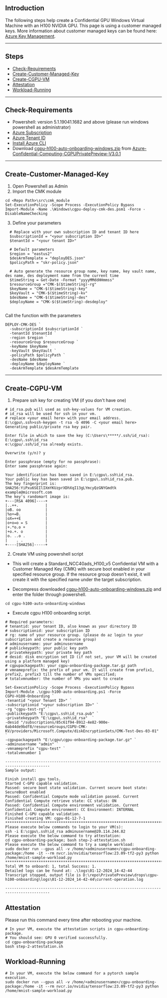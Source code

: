 ## Introduction

The following steps help create a Confidential GPU Windows Virtual Machine with an H100 NVIDIA GPU.
This page is using a customer managed keys. More information about customer managed keys can be found here: 
[Azure Key Management](https://learn.microsoft.com/en-us/azure/security/fundamentals/key-management).

-----------------------------------------------

## Steps

- [Check-Requirements](#Check-Requirements)
- [Create-Customer-Managed-Key](#create-customer-managed-key)
- [Create-CGPU-VM](#Create-CGPU-VM)
- [Attestation](#Attestation)
- [Workload-Running](#Workload-Running)

-------------------------------------------

## Check-Requirements

- Powershell: version 5.1.19041.1682 and above (please run windows powershell as administrator)
- [Azure Subscription](https://docs.microsoft.com/en-us/azure/cost-management-billing/manage/create-subscription)
- [Azure Tenant ID](https://learn.microsoft.com/en-us/azure/active-directory/fundamentals/active-directory-how-to-find-tenant#find-tenant-id-with-powershell)
- [Install Azure CLI](https://docs.microsoft.com/en-us/cli/azure/install-azure-cli)
- Download [cgpu-h100-auto-onboarding-windows.zip](https://github.com/Azure-Confidential-Computing/PrivatePreview/releases/download/V3.0.1/cgpu-h100-auto-onboarding-windows.zip) from [Azure-Confidential-Computing-CGPUPrivatePreview-V3.0.1](https://github.com/Azure-Confidential-Computing/PrivatePreview/releases/tag/V3.0.1)

-------------------------------------------

## Create-Customer-Managed-Key

1. Open Powershell as Admin
2. Import the CMK module
```
cd <Repo Path>\src\cmk_module
Set-ExecutionPolicy -Scope Process -ExecutionPolicy Bypass
Import-Module -Name .\Windows\cgpu-deploy-cmk-des.psm1 -Force -DisableNameChecking
```
3. Define your parameters
```
  # Replace with your own subscription ID and tenant ID here
  $subscriptionId = "<your subscription ID>"
  $tenantId = "<your tenant ID>"

  # Default parameters
  $region = "eastus2"
  $desArmTemplate = "deployDES.json"
  $policyPath = "skr-policy.json"

  # Auto generate the resource group name, key name, key vault name, des name, des deployment name from the current time
  $timeString = Get-Date -Format "yyyyMMddHHmmss"
  $resourceGroup ="CMK-$($timeString)-rg"
  $keyName = "CMK-$($timeString)-key"
  $keyVault = "CMK-$($timeString)-kv" 
  $desName = "CMK-$($timeString)-des"
  $deployName = "CMK-$($timeString)-desdeploy"
  
```
 Call the function with the parameters
```
DEPLOY-CMK-DES `
  -subscriptionId $subscriptionId `
  -tenantId $tenantId `
  -region $region `
  -resourceGroup $resourceGroup `
  -keyName $keyName `
  -keyVault $keyVault `
  -policyPath $policyPath `
  -desName $desName `
  -deployName $deployName `
  -desArmTemplate $desArmTemplate
```
----------------------------------------------------

## Create-CGPU-VM

1. Prepare ssh key for creating VM (if you don't have one)

```
# id_rsa.pub will used as ssh-key-values for VM creation.
# id_rsa will be used for ssh in your vm.
# replace <your email here> with your email address.
E:\cgpu\.ssh>ssh-keygen -t rsa -b 4096 -C <your email here>
Generating public/private rsa key pair.

Enter file in which to save the key (C:\Users\*****/.ssh/id_rsa): E:\cgpu\.ssh\id_rsa
e:\cgpu/.ssh/id_rsa already exists.

Overwrite (y/n)? y

Enter passphrase (empty for no passphrase):
Enter same passphrase again:

Your identification has been saved in E:\cgpu\.ssh\id_rsa.
Your public key has been saved in E:\cgpu\.ssh\id_rsa.pub.
The key fingerprint is:
SHA256:YiPxu6SEIlIXmYKUzprXDhXqI13gLYmcyQzGNYGmdtk example@microsoft.com
The key's randomart image is:
+---[RSA 4096]----+
|..++.            |
|oB. oo           |
|%o+=B.           |
|oX=++E           |
|o+o=o = S        |
|+.*o.o +         |
|+o.+. o          |
|o. ..o .         |
|    . .          |
+----[SHA256]-----+
```

2. Create VM using powershell script
- This will create a Standard_NCC40ads_H100_v5 Confidential VM with a Customer Managed Key (CMK) with secure boot enabled in your specified resource group. If the resource group doesn't exist, it will create it with the specified name under the target subscription.

- Decompress downloaded [cgpu-h100-auto-onboarding-windows.zip](https://github.com/Azure-Confidential-Computing/PrivatePreview/releases/download/V3.0.1/cgpu-h100-auto-onboarding-windows.zip) and enter the folder through powershell.
```
cd cgpu-h100-auto-onboarding-windows
```

- Execute cgpu H100 onboarding script.
```
# Required parameters:
# tenantid: your tenant ID, also known as your directory ID
# subscriptionid: your subscription ID
# rg: name of your resource group. (please do az login to your subscription and create a resource group)
# adminusername: your adminusername
# publickeypath: your public key path
# privatekeypath: your private key path
# desid: disk encryption set ID (if not set, your VM will be created using a platform managed key)
# cgpupackagepath: your cgpu-onboarding-package.tar.gz path
# vmnameprefix: the prefix of your vm. It will create from prefix1, prefix2, prefix3 till the number of VMs specified;
# totalvmnumber: the number of VMs you want to create

Set-ExecutionPolicy -Scope Process -ExecutionPolicy Bypass
Import-Module .\cgpu-h100-auto-onboarding.ps1 -Force
CGPU-H100-Onboarding `
-tenantid "<your Tenant ID>" `
-subscriptionid "<your subscription ID>" `
-rg "cgpu-test-rg" `
-publickeypath "E:\cgpu\.ssh\id_rsa.pub" `
-privatekeypath "E:\cgpu\.ssh\id_rsa"  `
-desid "/subscriptions/85c61f94-8912-4e82-900e-6ab44de9bdf8/resourceGroups/CGPU-CMK-KV/providers/Microsoft.Compute/diskEncryptionSets/CMK-Test-Des-03-01" `
-cgpupackagepath "E:\cgpu\cgpu-onboarding-package.tar.gz" `
-adminusername "admin" `
-vmnameprefix "cgpu-test" `
-totalvmnumber 1

------------------------------------------------------------------------------------------
Sample output:

Finish install gpu tools.
Started C-GPU capable validation.
Passed: secure boot state validation. Current secure boot state: SecureBoot enabled
Passed: Confidential Compute mode validation passed. Current Confidential Compute retrieve state: CC status: ON
Passed: Confidential Compute environment validation. Current Confidential Compute environment: CC Environment: INTERNAL
Finished C-GPU capable validation.
Finished creating VM: cgpu-01-12-7-1
******************************************************************************************
Please execute below commands to login to your VM(s):
ssh -i E:\cgpu\.ssh\id_rsa adminusername@20.114.244.82
Please execute the below command to try attestation:
cd cgpu-onboarding-package; bash step-2-attestation.sh
Please execute the below command to try a sample workload:
sudo docker run --gpus all -v /home/<adminusername>/cgpu-onboarding-package:/home -it --rm nvcr.io/nvidia/tensorflow:23.09-tf2-py3 python /home/mnist-sample-workload.py
******************************************************************************************
Total VM to onboard: 1, total Success: 1.
Detailed logs can be found at: .\logs\01-12-2024_14-42-44
Transcript stopped, output file is D:\repo\PrivatePreview\drops\cgpu-h100-onboarding\logs\01-12-2024_14-42-44\current-operation.log

------------------------------------------------------------------------------------------
```

## Attestation
Please run this command every time after rebooting your machine.
```
# In your VM, execute the attestation scripts in cgpu-onboarding-package.
# You should see: GPU 0 verified successfully.
cd cgpu-onboarding-package 
bash step-2-attestation.sh
```

## Workload-Running

```
# In your VM, execute the below command for a pytorch sample execution.
sudo docker run --gpus all -v /home/<adminusername>/cgpu-onboarding-package:/home -it --rm nvcr.io/nvidia/tensorflow:23.09-tf2-py3 python /home/mnist-sample-workload.py
```
